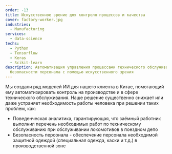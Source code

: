 ```yaml
---
order: -13
title: Искусственное зрение для контроля процессов и качества
cover: factory-worker.jpg
industries:
  - Manufacturing
services:
  - data-science
techs:
  - Python
  - Tensorflow
  - Keras
  - Scikit-learn
description: Автоматизация управления процессами технического обслуживания и
  безопасности персонала с помощью искусственного зрения
---
```

Мы создали ряд моделей ИИ для нашего клиента в Китае, помогающий ему автоматизировать контроль на производстве и в сфере технического обслуживания.
Наше решение существенно снижает или даже устраняет необходимость работы человека при решении таких проблем, как:
* Поведенческая аналитика, гарантирующая, что заёмный работник выполнил перечень необходимых работ по техническому обслуживанию при обслуживании локомотивов в поездном депо
* Безопасность персонала - обеспечение персонала необходимой защитной одеждой (специальная одежда, каски и т.д.) в производственной зоне
 
